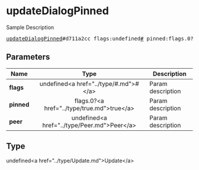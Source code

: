 # updateDialogPinned

Sample Description

<pre>
<a href="../constructor/updateDialogPinned.md">updateDialogPinned</a>#d711a2cc flags:undefined<a href="../type/#.md">#</a> pinned:flags.0?<a href="../type/true.md">true</a> peer:undefined<a href="../type/Peer.md">Peer</a> = undefined<a href="../type/Update.md">Update</a>;
</pre>

## Parameters

| Name | Type | Description |
|------|:----:|-------------|
| **flags** | undefined&lt;a href=&#34;../type/#.md&#34;&gt;#&lt;/a&gt; | Param description |
| **pinned** | flags.0?&lt;a href=&#34;../type/true.md&#34;&gt;true&lt;/a&gt; | Param description |
| **peer** | undefined&lt;a href=&#34;../type/Peer.md&#34;&gt;Peer&lt;/a&gt; | Param description |

## Type

undefined&lt;a href=&#34;../type/Update.md&#34;&gt;Update&lt;/a&gt;
